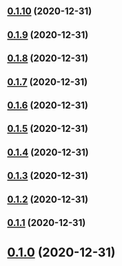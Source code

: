 ## [0.1.10](https://github.com/tyankatsu0105/css-houdini/compare/v0.1.9...v0.1.10) (2020-12-31)



## [0.1.9](https://github.com/tyankatsu0105/css-houdini/compare/v0.1.8...v0.1.9) (2020-12-31)



## [0.1.8](https://github.com/tyankatsu0105/css-houdini/compare/v0.1.7...v0.1.8) (2020-12-31)



## [0.1.7](https://github.com/tyankatsu0105/css-houdini/compare/v0.1.6...v0.1.7) (2020-12-31)



## [0.1.6](https://github.com/tyankatsu0105/css-houdini/compare/v0.1.5...v0.1.6) (2020-12-31)



## [0.1.5](https://github.com/tyankatsu0105/css-houdini/compare/v0.1.2...v0.1.5) (2020-12-31)



## [0.1.4](https://github.com/tyankatsu0105/css-houdini/compare/v0.1.2...v0.1.4) (2020-12-31)



## [0.1.3](https://github.com/tyankatsu0105/css-houdini/compare/v0.1.2...v0.1.3) (2020-12-31)



## [0.1.2](https://github.com/tyankatsu0105/css-houdini/compare/v0.1.1...v0.1.2) (2020-12-31)



## [0.1.1](https://github.com/tyankatsu0105/css-houdini/compare/v0.0.8...v0.1.1) (2020-12-31)



# [0.1.0](https://github.com/tyankatsu0105/css-houdini/compare/v0.0.8...v0.1.0) (2020-12-31)



